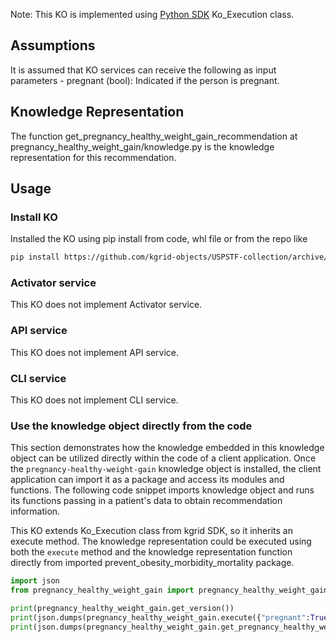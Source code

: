 Note: This KO is implemented using [Python SDK](https://github.com/kgrid/python-sdk) Ko_Execution class.

## Assumptions
It is assumed that KO services can receive the following as input parameters
    - pregnant (bool): Indicated if the person is pregnant.

## Knowledge Representation  
The function get_pregnancy_healthy_weight_gain_recommendation at pregnancy_healthy_weight_gain/knowledge.py is the knowledge representation for this recommendation.

## Usage
### Install KO
Installed the KO using pip install from code, whl file or from the repo like
```bash
pip install https://github.com/kgrid-objects/USPSTF-collection/archive/refs/heads/testSDK.zip#subdirectory=pregnancy-healthy-weight-gain
```

### Activator service
This KO does not implement Activator service.

### API service
This KO does not implement API service.

### CLI service
This KO does not implement CLI service.

### Use the knowledge object directly from the code
This section demonstrates how the knowledge embedded in this knowledge object can be utilized directly within the code of a client application. Once the `pregnancy-healthy-weight-gain` knowledge object is installed, the client application can import it as a package and access its modules and functions. The following code snippet imports knowledge object and runs its functions passing in a patient's data to obtain recommendation information.

This KO extends Ko_Execution class from kgrid SDK, so it inherits an execute method. The knowledge representation could be executed using both the `execute` method and the knowledge representation function directly from imported prevent_obesity_morbidity_mortality package.

```python
import json
from pregnancy_healthy_weight_gain import pregnancy_healthy_weight_gain

print(pregnancy_healthy_weight_gain.get_version())
print(json.dumps(pregnancy_healthy_weight_gain.execute({"pregnant":True}), indent=4))
print(json.dumps(pregnancy_healthy_weight_gain.get_pregnancy_healthy_weight_gain_recommendation(pregnant=True), indent=4))
```